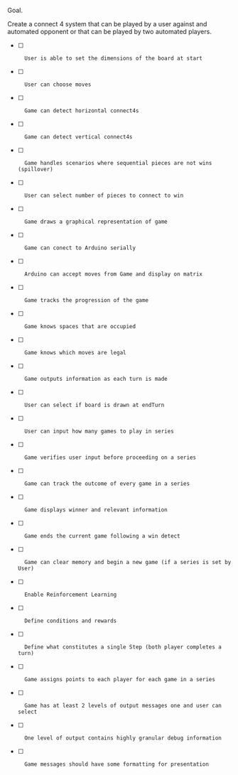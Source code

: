 Goal.

Create a connect 4 system that can be played by a user against and automated opponent or that can be played by two automated players. 


- [ ]		User is able to set the dimensions of the board at start		
- [ ] 		User can choose moves 										
- [ ]		Game can detect horizontal connect4s 
- [ ]		Game can detect vertical connect4s 
- [ ]		Game handles scenarios where sequential pieces are not wins (spillover)
- [ ]		User can select number of pieces to connect to win
- [ ]		Game draws a graphical representation of game 
- [ ]		Game can conect to Arduino serially 
- [ ]		Arduino can accept moves from Game and display on matrix 
- [ ]		Game tracks the progression of the game 
- [ ]		Game knows spaces that are occupied 
- [ ]		Game knows which moves are legal 
- [ ]		Game outputs information as each turn is made 
- [ ]		User can select if board is drawn at endTurn
- [ ]		User can input how many games to play in series
- [ ]		Game verifies user input before proceeding on a series 
- [ ]		Game can track the outcome of every game in a series 
- [ ]		Game displays winner and relevant information 
- [ ]		Game ends the current game following a win detect 
- [ ] 		Game can clear memory and begin a new game (if a series is set by User)
- [ ]		Enable Reinforcement Learning
- [ ]		Define conditions and rewards
- [ ]		Define what constitutes a single Step (both player completes a turn)
- [ ]		Game assigns points to each player for each game in a series
- [ ]		Game has at least 2 levels of output messages one and user can select
- [ ]		One level of output contains highly granular debug information
- [ ]		Game messages should have some formatting for presentation
